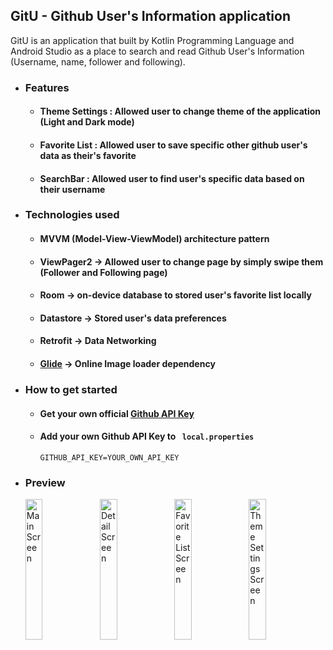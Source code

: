 ## GitU - Github User's Information application
GitU is an application that built by Kotlin Programming Language and Android Studio as a place to search and read Github User's Information (Username, name, follower and following). 

- ### Features
  - #### Theme Settings : Allowed user to change theme of the application (Light and Dark mode)
  - #### Favorite List : Allowed user to save specific other github user's data as their's favorite
  - #### SearchBar : Allowed user to find user's specific data based on their username
 
- ### Technologies used
  - #### MVVM (Model-View-ViewModel) architecture pattern
  - #### ViewPager2 -> Allowed user to change page by simply swipe them (Follower and Following page)
  - #### Room -> on-device database to stored user's favorite list locally
  - #### Datastore -> Stored user's data preferences
  - #### Retrofit -> Data Networking
  - #### [Glide](https://github.com/bumptech/glide) -> Online Image loader dependency
 
- ### How to get started
  - #### Get your own official [Github API Key](https://docs.github.com/en/free-pro-team@latest/rest)
  - #### Add your own Github API Key to `  local.properties  `
    ````
    GITHUB_API_KEY=YOUR_OWN_API_KEY
    ````
    
- ### Preview
  <img alt="Main Screen" src="https://github.com/fidelcavell/GitU-app/assets/132121865/906ea2a8-0a7b-4612-b830-7607a72e3d97" width="24%" />
  <img alt="Detail Screen" src="https://github.com/fidelcavell/GitU-app/assets/132121865/069286ba-0af7-43a9-bca7-c5cbd42859b0" width="24%" />
  <img alt="Favorite List Screen" src="https://github.com/fidelcavell/GitU-app/assets/132121865/88a379cb-0ee2-47ed-b77d-a57d75fbf939" width="24%" />
  <img alt="Theme Settings Screen" src="https://github.com/fidelcavell/GitU-app/assets/132121865/eb1f116f-440e-4c52-b42c-89a30a5e75c0" width="24%" />
